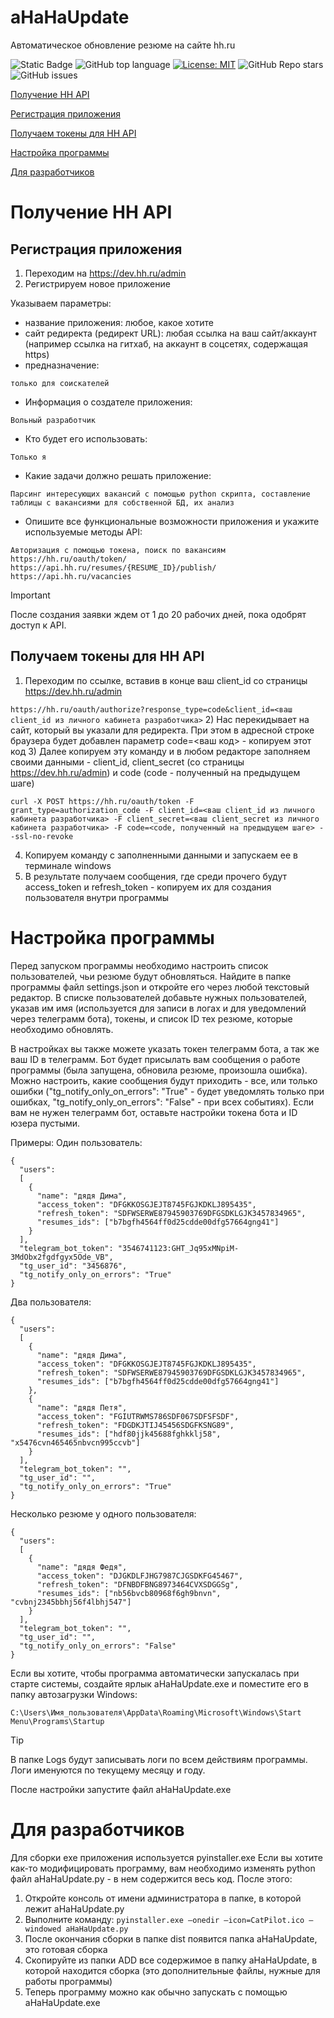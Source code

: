 # aHaHaUpdate
Автоматическое обновление резюме на сайте hh.ru

![Static Badge](https://img.shields.io/badge/diemonic1-aHaHaUpdate-aHaHaUpdate)
![GitHub top language](https://img.shields.io/github/languages/top/diemonic1/aHaHaUpdate)
[![License: MIT](https://img.shields.io/badge/License-MIT-yellow.svg)](https://opensource.org/licenses/MIT)
![GitHub Repo stars](https://img.shields.io/github/stars/diemonic1/aHaHaUpdate)
![GitHub issues](https://img.shields.io/github/issues/diemonic1/aHaHaUpdate)

[Получение HH API](#Получение-HH-API)

[Регистрация приложения](#Регистрация-приложения)

[Получаем токены для HH API](#Получаем-токены-для-HH-API)

[Настройка программы](#Настройка-программы)

[Для разработчиков](#Для-разработчиков)

# Получение HH API
## Регистрация приложения
1) Переходим на https://dev.hh.ru/admin 
2) Регистрируем новое приложение

Указываем параметры:
- название приложения: 
любое, какое хотите
- сайт редиректа (редирект URL): 
любая ссылка на ваш сайт/аккаунт (например ссылка на гитхаб, на аккаунт в соцсетях, содержащая https)
- предназначение: 

```только для соискателей```
- Информация о создателе приложения: 

```Вольный разработчик```
- Кто будет его использовать: 

```Только я```
- Какие задачи должно решать приложение: 

```Парсинг интересующих вакансий с помощью python скрипта, составление таблицы с вакансиями для собственной БД, их анализ```
- Опишите все функциональные возможности приложения и укажите используемые методы API:

```
Авторизация с помощью токена, поиск по вакансиям
https://hh.ru/oauth/token/
https://api.hh.ru/resumes/{RESUME_ID}/publish/
https://api.hh.ru/vacancies
```

> [!IMPORTANT]
> После создания заявки ждем от 1 до 20 рабочих дней, пока одобрят доступ к API.

## Получаем токены для HH API
1) Переходим по ссылке, вставив в конце ваш client_id со страницы https://dev.hh.ru/admin 

```https://hh.ru/oauth/authorize?response_type=code&client_id=<ваш client_id из личного кабинета разработчика>```
2) Нас перекидывает на сайт, который вы указали для редиректа. При этом в адресной строке браузера будет добавлен параметр code=<ваш код> - копируем этот код
3) Далее копируем эту команду и в любом редакторе заполняем своими данными - client_id, client_secret (со страницы https://dev.hh.ru/admin) и code (code - полученный на предыдущем шаге)
```
curl -X POST https://hh.ru/oauth/token -F grant_type=authorization_code -F client_id=<ваш client_id из личного кабинета разработчика> -F client_secret=<ваш client_secret из личного кабинета разработчика> -F code=<code, полученный на предыдущем шаге> --ssl-no-revoke
```
4) Копируем команду с заполненными данными и запускаем ее в терминале windows
5) В результате получаем сообщения, где среди прочего будут access_token и refresh_token - копируем их для создания пользователя внутри программы

# Настройка программы
Перед запуском программы необходимо настроить список пользователей, чьи резюме будут обновляться. Найдите в папке программы файл settings.json и откройте его через любой текстовый редактор. В списке пользователей добавьте нужных пользователей, указав им имя (используется для записи в логах и для уведомлений через телеграмм бота), токены, и список ID тех резюме, которые необходимо обновлять.

В настройках вы также можете указать токен телеграмм бота, а так же ваш ID в телеграмм. Бот будет присылать вам сообщения о работе программы (была запущена, обновила резюме, произошла ошибка). Можно настроить, какие сообщения будут приходить - все, или только ошибки ("tg_notify_only_on_errors": "True" - будет уведомлять только при ошибках, "tg_notify_only_on_errors": "False" - при всех событиях). Если вам не нужен телеграмм бот, оставьте настройки токена бота и ID юзера пустыми.

Примеры:
Один пользователь:
```
{
  "users":
  [
    {
      "name": "дядя Дима",
      "access_token": "DFGKKOSGJEJT8745FGJKDKLJ895435",
      "refresh_token": "SDFWSERWE87945903769DFGSDKLGJK3457834965",
      "resumes_ids": ["b7bgfh4564ff0d25cdde00dfg57664gng41"]
    }
  ],
  "telegram_bot_token": "3546741123:GHT_Jq95xMNpiM-3MdObx2fgdfgyx5Ode_VB",
  "tg_user_id": "3456876",
  "tg_notify_only_on_errors": "True"
}
```
Два пользователя:
```
{
  "users":
  [
    {
      "name": "дядя Дима",
      "access_token": "DFGKKOSGJEJT8745FGJKDKLJ895435",
      "refresh_token": "SDFWSERWE87945903769DFGSDKLGJK3457834965",
      "resumes_ids": ["b7bgfh4564ff0d25cdde00dfg57664gng41"]
    },
    {
      "name": "дядя Петя",
      "access_token": "FGIUTRWMS786SDF067SDFSFSDF",
      "refresh_token": "FDGDKJTIJ45456SDGFKSNG89",
      "resumes_ids": ["hdf80jjk45688fghkklj58", "x5476cvn465465nbvcn995ccvb"]
    }
  ],
  "telegram_bot_token": "",
  "tg_user_id": "",
  "tg_notify_only_on_errors": "True"
}
```
Несколько резюме у одного пользователя:
```
{
  "users":
  [
    {
      "name": "дядя Федя",
      "access_token": "DJGKDLFJHG7987CJGSDKFG45467",
      "refresh_token": "DFNBDFBNG8973464CVXSDGGSg",
      "resumes_ids": ["nb56bvcb80968f6gh9bnvn", "cvbnj2345bbhj56f4lbhj547"]
    }
  ],
  "telegram_bot_token": "",
  "tg_user_id": "",
  "tg_notify_only_on_errors": "False"
}
```

Если вы хотите, чтобы программа автоматически запускалась при старте системы, создайте ярлык aHaHaUpdate.exe и поместите его в папку автозагрузки Windows:
```
C:\Users\Имя_пользователя\AppData\Roaming\Microsoft\Windows\Start Menu\Programs\Startup
```

> [!TIP]
> В папке Logs будут записывать логи по всем действиям программы. Логи именуются по текущему месяцу и году.

После настройки запустите файл aHaHaUpdate.exe

# Для разработчиков
Для сборки exe приложения используется pyinstaller.exe
Если вы хотите как-то модифицировать программу, вам необходимо изменять python файл aHaHaUpdate.py - в нем содержится весь код.
После этого:
1. Откройте консоль от имени администратора в папке, в которой лежит aHaHaUpdate.py
2. Выполните команду: ```pyinstaller.exe —onedir —icon=CatPilot.ico —windowed aHaHaUpdate.py```
3. После окончания сборки в папке dist появится папка aHaHaUpdate, это готовая сборка
4. Скопируйте из папки ADD все содержимое в папку aHaHaUpdate, в которой находится сборка (это дополнительные файлы, нужные для работы программы)
5. Теперь программу можно как обычно запускать с помощью aHaHaUpdate.exe
